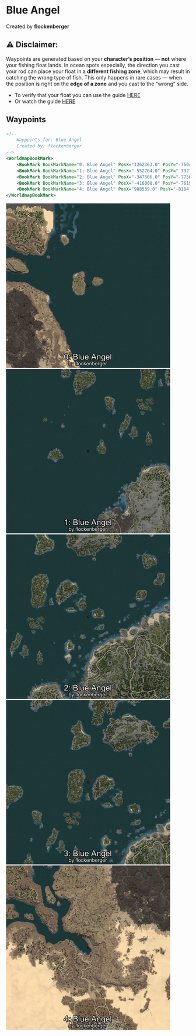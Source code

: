 # Blue Angel
Created by **flockenberger**

## ⚠️ Disclaimer:
Waypoints are generated based on your __**character’s position**__ — __not__ where your fishing float lands.
In ocean spots especially, the direction you cast your rod can place your float in a **different fishing zone**, which may result in catching the wrong type of fish.
This only happens in rare cases — when the position is right on the **edge of a zone** and you cast to the “wrong” side.

- To verify that your float you can use the guide [HERE](https://flockenberger.github.io/bdo-fish-position/)
- Or watch the guide [HERE](https://youtu.be/t-VXcRoNojk)

## Waypoints
```xml
<!--
    Waypoints for: Blue Angel
    Created by: flockenberger
-->
<WorldmapBookMark>
    <BookMark BookMarkName="0: Blue Angel" PosX="1262363.0" PosY="-7604.0" PosZ="544675.0" />
    <BookMark BookMarkName="1: Blue Angel" PosX="-552704.0" PosY="-7927.0" PosZ="65175.0" />
    <BookMark BookMarkName="2: Blue Angel" PosX="-347566.0" PosY="-7756.0" PosZ="165253.0" />
    <BookMark BookMarkName="3: Blue Angel" PosX="-416000.0" PosY="-7619.0" PosZ="220783.0" />
    <BookMark BookMarkName="4: Blue Angel" PosX="988539.0" PosY="-8184.0" PosZ="352681.0" />
</WorldmapBookMark>
```

<img src="./Blue Angel_0_Preview.webp" width="450"/> <img src="./Blue Angel_1_Preview.webp" width="450"/> <img src="./Blue Angel_2_Preview.webp" width="450"/> <img src="./Blue Angel_3_Preview.webp" width="450"/> <img src="./Blue Angel_4_Preview.webp" width="450"/> 
